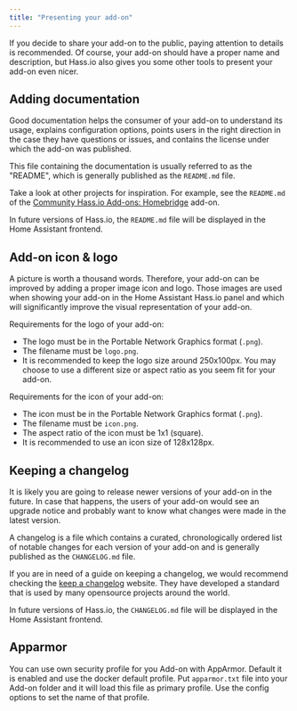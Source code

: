 ```yaml
---
title: "Presenting your add-on"
---
```


If you decide to share your add-on to the public, paying attention to details is recommended. Of course, your add-on should have a proper name and description, but Hass.io also gives you some other tools to present your add-on even nicer.

## Adding documentation

Good documentation helps the consumer of your add-on to understand its usage, explains configuration options, points users in the right direction in the case they have questions or issues, and contains the license under which the add-on was published.

This file containing the documentation is usually referred to as the "README", which is generally published as the `README.md` file.

Take a look at other projects for inspiration. For example, see the `README.md` of the [Community Hass.io Add-ons: Homebridge](https://github.com/hassio-addons/addon-homebridge/blob/master/README.md) add-on.

In future versions of Hass.io, the `README.md` file will be displayed in the Home Assistant frontend.

## Add-on icon & logo

A picture is worth a thousand words. Therefore, your add-on can be improved by adding a proper image icon and logo. Those images are used when showing your add-on in the Home Assistant Hass.io panel and which will significantly improve the visual representation of your add-on.

Requirements for the logo of your add-on:

- The logo must be in the Portable Network Graphics format (`.png`).
- The filename must be `logo.png`.
- It is recommended to keep the logo size around 250x100px. You may choose to use a different size or aspect ratio as you seem fit for your add-on.

Requirements for the icon of your add-on:

- The icon must be in the Portable Network Graphics format (`.png`).
- The filename must be `icon.png`.
- The aspect ratio of the icon must be 1x1 (square).
- It is recommended to use an icon size of 128x128px.

## Keeping a changelog

It is likely you are going to release newer versions of your add-on in the future. In case that happens, the users of your add-on would see an upgrade notice and probably want to know what changes were made in the latest version.

A changelog is a file which contains a curated, chronologically ordered list of notable changes for each version of your add-on and is generally published as the `CHANGELOG.md` file.

If you are in need of a guide on keeping a changelog, we would recommend checking the [keep a changelog](http://keepachangelog.com) website. They have developed a standard that is used by many opensource projects around the world.

In future versions of Hass.io, the `CHANGELOG.md` file will be displayed in the Home Assistant frontend.

## Apparmor

You can use own security profile for you Add-on with AppArmor. Default it is enabled and use the docker default profile. Put `apparmor.txt` file into your Add-on folder and it will load this file as primary profile. Use the config options to set the name of that profile.
